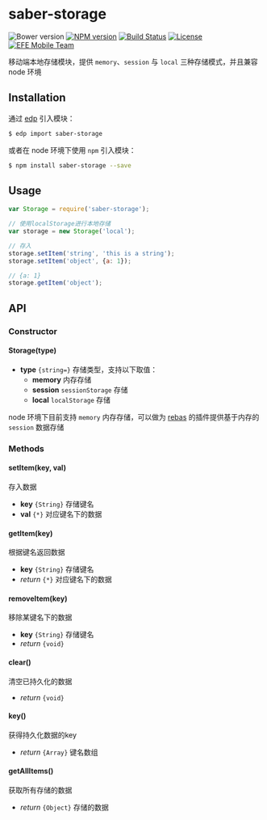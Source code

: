 saber-storage
===

![Bower version](https://img.shields.io/bower/v/saber-storage.svg?style=flat-square) [![NPM version](https://img.shields.io/npm/v/saber-storage.svg?style=flat-square)](https://npmjs.org/package/saber-storage) [![Build Status](https://img.shields.io/travis/ecomfe/saber-storage.svg?style=flat-square)](https://travis-ci.org/ecomfe/saber-storage) [![License](https://img.shields.io/npm/l/saber-storage.svg?style=flat-square)](./LICENSE) [![EFE Mobile Team](https://img.shields.io/badge/EFE-Mobile_Team-blue.svg?style=flat-square)](http://efe.baidu.com)

移动端本地存储模块，提供 `memory`、`session` 与 `local` 三种存储模式，并且兼容 node 环境

## Installation

通过 [edp](https://github.com/ecomfe/edp) 引入模块：

```sh
$ edp import saber-storage
```

或者在 node 环境下使用 `npm` 引入模块：

```sh
$ npm install saber-storage --save
```

## Usage

```js
var Storage = require('saber-storage');

// 使用localStorage进行本地存储
var storage = new Storage('local');

// 存入
storage.setItem('string', 'this is a string');
storage.setItem('object', {a: 1});

// {a: 1}
storage.getItem('object');
```

## API

### Constructor

#### Storage(type)

* **type** `{string=}` 存储类型，支持以下取值：
    * **memory** 内存存储
    * **session** `sessionStorage` 存储
    * **local** `localStorage` 存储

node 环境下目前支持 `memory` 内存存储，可以做为 [rebas](https://github.com/ecomfe/rebas) 的插件提供基于内存的 `session` 数据存储

### Methods

#### setItem(key, val)

存入数据

* **key** `{String}` 存储键名
* **val** `{*}` 对应键名下的数据

#### getItem(key)

根据键名返回数据

* **key** `{String}` 存储键名
* _return_ `{*}` 对应键名下的数据

#### removeItem(key)

移除某键名下的数据

* **key** `{String}` 存储键名
* _return_ `{void}`

#### clear()

清空已持久化的数据

* _return_ `{void}`
 
#### key()

获得持久化数据的key

* _return_ `{Array}` 键名数组

#### getAllItems()

获取所有存储的数据

* _return_ `{Object}` 存储的数据
